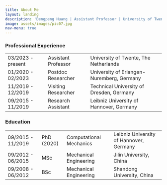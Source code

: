 ```yaml
---
title: About Me
layout: landing
description: 'Dengpeng Huang | Assistant Professor | University of Twente | The Netherlands | d.huang@utwente.nl'
image: assets/images/pic07.jpg
nav-menu: true
---
```



<!-- Main -->
<div id="main" class="alt">

<!-- One -->
<section id="one">
	<div class="inner">
		
<!-- Professional Experience -->
<h3 id="one">Professional Experience</h3>
<div class="table-wrapper">
	<table>
		<tbody>
			<tr>
				<td>03/2023 - present</td>
				<td>Assistant Professor</td>
				<td>University of Twente, The Netherlands</td>
			</tr>
			<tr>
				<td>01/2020 - 02/2023</td>
				<td>Postdoc Researcher</td>
				<td>University of Erlangen-Nuremberg, Germany</td>
			</tr>
			<tr>
				<td>11/2019 - 12/2019</td>
				<td>Visiting Researcher</td>
				<td>Technical University of Dresden, Germany</td>
			</tr>
			<tr>
				<td>09/2015 - 11/2019</td>
				<td>Research Assistant</td>
				<td>Leibniz University of Hannover, Germany</td>
			</tr>
		</tbody>
	</table>
</div>



<!-- Professional Experience -->
<h3 id="one">Education</h3>
<div class="table-wrapper">
	<table>
		<tbody>
			<tr>
				<td>09/2015 - 11/2019</td>
				<td>PhD (2020)</td> 
				<td>Computational Mechanics</td> 
				<td>Leibniz University of Hannover, Germany</td>
			</tr>
			<tr>
				<td>09/2012 - 06/2015</td>
				<td>MSc</td> 
				<td>Mechanical Engineering</td>
				<td>Jilin University, China</td>
			</tr>
			<tr>
				<td>09/2008 - 06/2012</td>
				<td>BSc</td>
				<td>Mechanical Engineering</td> 
				<td>Shandong University, China</td>
			</tr>
		</tbody>
	</table>
</div>